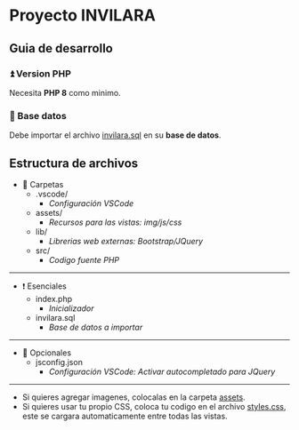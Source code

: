 # Proyecto INVILARA

## Guia de desarrollo

### ⏫ Version PHP

Necesita **PHP 8** como minimo.

### 📄 Base datos

Debe importar el archivo [invilara.sql](invilara.sql) en su **base de datos**.

## Estructura de archivos

- 📁 Carpetas
    - .vscode/
        - *Configuración VSCode*
    - assets/
        - *Recursos para las vistas: img/js/css*
    - lib/
        - *Librerias web externas: Bootstrap/JQuery*
    - src/
        - *Codigo fuente PHP*

---

- ❗ Esenciales
    - index.php 
        - *Inicializador*
    - invilara.sql
        - *Base de datos a importar*

---

- 🔵 Opcionales
    - jsconfig.json
        - *Configuración VSCode: Activar autocompletado para JQuery*

---

- Si quieres agregar imagenes, colocalas en la carpeta [assets](assets).
- Si quieres usar tu propio CSS, coloca tu codigo en el archivo [styles.css](assets/styles.css), este se cargara automaticamente entre todas las vistas.